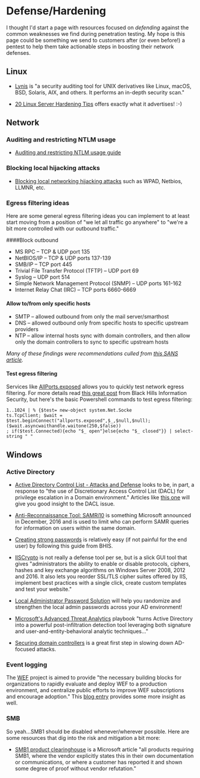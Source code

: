# Defense/Hardening

I thought I'd start a page with resources focused on *defending* against the common weaknesses we find during penetration testing.  My hope is this page could be something we send to customers after (or even before!) a pentest to help them take actionable steps in boosting their network defenses.

## Linux
* [Lynis](https://cisofy.com/download/lynis/) is "a security auditing tool for UNIX derivatives like Linux, macOS, BSD, Solaris, AIX, and others. It performs an in-depth security scan."

* [20 Linux Server Hardening Tips](https://www.cyberciti.biz/tips/linux-security.html) offers exactly what it advertises! :-)

## Network

### Auditing and restricting NTLM usage

* [Auditing and restricting NTLM usage guide](https://technet.microsoft.com/en-us/library/jj865674(v=ws.10).aspx)


### Blocking local hijacking attacks
* [Blocking local networking hijacking attacks](https://www.root9b.com/newsroom/blocking-local-network-hijacking-attacks) such as WPAD, Netbios, LLMNR, etc.

### Egress filtering ideasHere are some general egress filtering ideas you can implement to at least start moving from a position of "we let all traffic go anywhere" to "we're a bit more controlled with our outbound traffic."####Block outbound* MS RPC – TCP & UDP port 135
* NetBIOS/IP – TCP & UDP ports 137-139
* SMB/IP – TCP port 445
* Trivial File Transfer Protocol (TFTP) – UDP port 69
* Syslog – UDP port 514
* Simple Network Management Protocol (SNMP) – UDP ports 161-162
* Internet Relay Chat (IRC) – TCP ports 6660-6669

#### Allow to/from only specific hosts
* SMTP – allowed outbound from only the mail server/smarthost
* DNS – allowed outbound only from specific hosts to specific upstream providers
* NTP – allow internal hosts sync with domain controllers, and then allow only the domain controllers to sync to specific upstream hosts*Many of these findings were recommendations culled from [this SANS article](https://www.sans.org/reading-room/whitepapers/firewalls/egress-filtering-faq-1059).*

#### Test egress filtering
Services like [AllPorts.exposed](http://allports.exposed/) allows you to quickly test network egress filtering.  For more details read [this great post](https://www.blackhillsinfosec.com/poking-holes-in-the-firewall-egress-testing-with-allports-exposed/) from Black Hills Information Security, but here's the basic Powershell commands to test egress filtering:

```
1..1024 | % {$test= new-object system.Net.Socke
ts.TcpClient; $wait = $test.beginConnect("allports.exposed",$_,$null,$null); ($wait.asyncwaithandle.waitone(250,$false))
; if($test.Connected){echo "$_ open"}else{echo "$_ closed"}} | select-string " "
```

## Windows

### Active Directory
* [Active Directory Control List - Attacks and Defense](https://blogs.technet.microsoft.com/enterprisemobility/2017/09/18/active-directory-access-control-list-attacks-and-defense/) looks to be, in part, a response to "the use of Discretionary Access Control List (DACL) for privilege escalation in a Domain environment."  Articles like [this one](https://wald0.com/?p=112) will give you good insight to the DACL issue.


* [Anti-Reconnaissance Tool: SAMRi10](https://www.bleepingcomputer.com/news/security/microsoft-researchers-release-anti-reconnaissance-tool-named-samri10/) is something Microsoft announced in December, 2016 and is used to limit who can perform SAMR queries for information on users within the same domain.

* [Creating strong passwords](http://www.blackhillsinfosec.com/?p=5460) is relatively easy (if not painful for the end user) by following this guide from BHIS.

* [IISCrypto](https://www.nartac.com/Products/IISCrypto) is not really a defense tool per se, but is a slick GUI tool that gives "administrators the ability to enable or disable protocols, ciphers, hashes and key exchange algorithms on Windows Server 2008, 2012 and 2016. It also lets you reorder SSL/TLS cipher suites offered by IIS, implement best practices with a single click, create custom templates and test your website."

* [Local Administrator Password Solution](Local_Administrator_Password_Solution_(LAPS).md) will help you randomize and strengthen the local admin passwords across your AD environment!

* [Microsoft's Advanced Threat Analytics](https://gallery.technet.microsoft.com/ATA-Playbook-ef0a8e38) playbook "turns Active Directory into a powerful post-infiltration detection tool leveraging both signature and user-and-entity-behavioral analytic techniques..."

* [Securing domain controllers](https://adsecurity.org/?p=3377) is a great first step in slowing down AD-focused attacks.

### Event logging
The [WEF](https://github.com/palantir/windows-event-forwarding) project is aimed to provide "the necessary building blocks for organizations to rapidly evaluate and deploy WEF to a production environment, and centralize public efforts to improve WEF subscriptions and encourage adoption."  This [blog entry](https://medium.com/@palantir/windows-event-forwarding-for-network-defense-cb208d5ff86f) provides some more insight as well.

### SMB
So yeah...SMB1 should be disabled whenever/wherever possible.  Here are some resources that dig into the risk and mitigation a bit more:

* [SMB1 product clearinghouse](https://blogs.technet.microsoft.com/filecab/2017/06/01/smb1-product-clearinghouse/) is a Microsoft article "all products requiring SMB1, where the vendor explicitly states this in their own documentation or communications, or where a customer has reported it and shown some degree of proof without vendor refutation."
